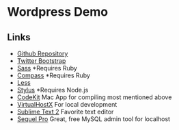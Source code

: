 Wordpress Demo
==============

## Links

* [Github Repository](https://github.com/Jonesy/UlethWordpressDemo)
* [Twitter Bootstrap](http://twitter.github.com/bootstrap/)
* [Sass](http://sass-lang.com/) *Requires Ruby
* [Compass](http://compass-style.org/) *Requires Ruby
* [Less](http://lesscss.org/)
* [Stylus](http://learnboost.github.com/stylus/) *Requires Node.js
* [CodeKit](http://incident57.com/codekit/) Mac App for compiling most mentioned above
* [VirtualHostX](http://clickontyler.com/virtualhostx/) For local development
* [Sublime Text 2](http://www.sublimetext.com/) Favorite text editor
* [Sequel Pro](http://www.sequelpro.com/) Great, free MySQL admin tool for localhost